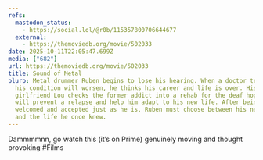 ```yaml
---
refs:
  mastodon_status:
    - https://social.lol/@r0b/115357800706644677
  external:
    - https://themoviedb.org/movie/502033
date: 2025-10-11T22:05:47.699Z
media: ["682"]
url: https://themoviedb.org/movie/502033
title: Sound of Metal
blurb: Metal drummer Ruben begins to lose his hearing. When a doctor tells him
  his condition will worsen, he thinks his career and life is over. His
  girlfriend Lou checks the former addict into a rehab for the deaf hoping it
  will prevent a relapse and help him adapt to his new life. After being
  welcomed and accepted just as he is, Ruben must choose between his new normal
  and the life he once knew.
---
```


Dammmmnn, go watch this (it’s on Prime) genuinely moving and thought provoking #Films
